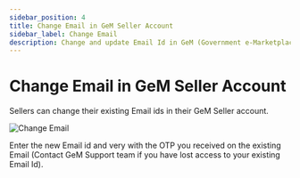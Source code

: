 ```yaml
---
sidebar_position: 4
title: Change Email in GeM Seller Account
sidebar_label: Change Email
description: Change and update Email Id in GeM (Government e-Marketplace) seller Account
---
```


# Change Email in GeM Seller Account
Sellers can change their existing Email ids in their GeM Seller account.

![Change Email](/img/doc/change-email.jpg)

Enter the new Email id and very with the OTP you received on the existing Email (Contact GeM Support team if you have lost access to your existing Email Id).